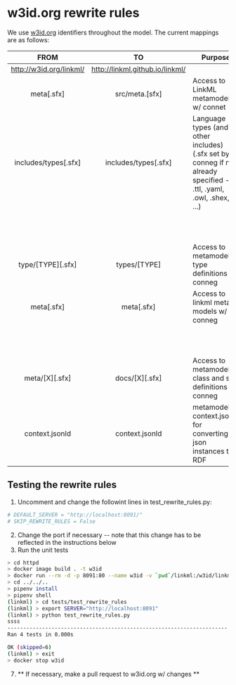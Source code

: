 # w3id.org rewrite rules
We use [w3id.org](https://github.com/perma-id/w3id.org) identifiers throughout the model. The current mappings are as
follows:

| FROM | TO | Purpose | Example |
| :----------------------------------:  | :------------------------------------: | ------- | ------- |
| http://w3id.org/linkml/ | http://linkml.github.io/linkml/ | | |
| meta[.sfx] | src/meta.[sfx] | Access to LinkML metamodel w/ connet | http
| includes/types[.sfx] | includes/types[.sfx] | Language types (and other includes) (.sfx set by conneg if not already specified -- .ttl, .yaml, .owl, .shex, ...) | http://w3id.org/linkml/includes/types --> http://linkml.github.io/linkml/includes/types.yaml (Accept: text/yaml) |
| | | | http://w3id.org/linkml/includes/types --> http://linkml.github.io/linkml/includes/types (Accept: text/html) |
| type/[TYPE][.sfx]  | types/[TYPE] | Access to metamodel type definitions w/ conneg | http://w3id.org/linkml/type/Bool --> http://linkml.github.io/linkml-model/docs/types/Bool |
| meta[.sfx] | meta[.sfx] | Access to linkml meta models w/ conneg | http://w3id.org/linkml/meta --> http://linkml.github.io/linkml/meta.yaml (Accept: application/yaml) |
| | | |  http://w3id.org/linkml/meta.owl --> http://linkml.github.io/linkml/meta.owl (*What SHOULD we use for conneg for OWL/TTL?*) |
| meta/[X][.sfx] | docs/[X][.sfx] | Access to metamodel class and slot definitions w/ conneg | http://w3id.org/linkml/meta/Definition --> http://linkml.github.io/linkml-model/docs/Definition.jsonld (Accept: application/json) |
| context.jsonld | context.jsonld | metamodel context.jsonld for converting json instances to RDF | http://w3id.org/linkml/context.jsonld --> http://linkml.github.io/linkml/context.jsonld |

## Testing the rewrite rules

1) Uncomment and change the followint lines in test_rewrite_rules.py:
```python
# DEFAULT_SERVER = "http://localhost:8091/"
# SKIP_REWRITE_RULES = False
```
2) Change the port if necessary -- note that this change has to be reflected in the instructions below
3) Run the unit tests

```bash
> cd httpd
> docker image build . -t w3id
> docker run --rm -d -p 8091:80 --name w3id -v `pwd`/linkml:/w3id/linkml w3id  
> cd ../../..
> pipenv install
> pipenv shell
(linkml) > cd tests/test_rewrite_rules
(linkml) > export SERVER="http://localhost:8091"
(linkml) > python test_rewrite_rules.py
ssss
----------------------------------------------------------------------
Ran 4 tests in 0.000s

OK (skipped=6)
(linkml) > exit
> docker stop w3id
```

7. ** If necessary, make a pull request to w3id.org w/ changes **


